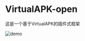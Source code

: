 # VirtualAPK-open
这是一个基于VirtualAPK的插件式框架

![demo](http://upload-images.jianshu.io/upload_images/5256137-d372dacca0a9e93d.gif?imageMogr2/auto-orient/strip%7CimageView2/2/w/1240)